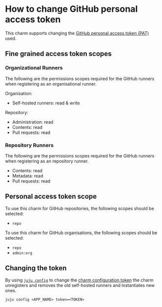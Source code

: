 # How to change GitHub personal access token

This charm supports changing the [GitHub personal access token (PAT)](https://github.com/settings/tokens) used.

## Fine grained access token scopes

### Organizational Runners

The following are the permissions scopes required for the GitHub runners when registering as an
organisational runner.

Organisation:

- Self-hosted runners: read & write

Repository:

- Administration: read
- Contents: read
- Pull requests: read

### Repository Runners

The following are the permissions scopes required for the GitHub runners when registering as an
repository runner.

- Contents: read
- Metadata: read
- Pull requests: read

## Personal access token scope

To use this charm for GitHub repositories, the following scopes should be selected:

- `repo`

To use this charm for GitHub organisations, the following scopes should be selected:

- `repo`
- `admin:org`

## Changing the token

By using [`juju config`](https://juju.is/docs/juju/juju-config) to change the [charm configuration token](https://charmhub.io/github-runner/configure#token) the charm unregisters and removes the old self-hosted runners and instantiates new ones.

```shell
juju config <APP_NAME> token=<TOKEN>
```
